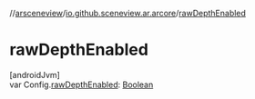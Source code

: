 //[arsceneview](../../index.md)/[io.github.sceneview.ar.arcore](index.md)/[rawDepthEnabled](raw-depth-enabled.md)

# rawDepthEnabled

[androidJvm]\
var Config.[rawDepthEnabled](raw-depth-enabled.md): [Boolean](https://kotlinlang.org/api/latest/jvm/stdlib/kotlin/-boolean/index.html)
